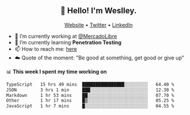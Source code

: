 <h2 align="center">👋 Hello! I'm Weslley.</h2>
<p align="center">
  <a href="http://weslleyneri.com.br">Website</a> •
  <a href="https://twitter.com/Weslley_Neri">Twitter</a> •
  <a href="https://www.linkedin.com/in/weslley-neri-3658908b">LinkedIn</a>
</p>


- 🔭 I’m currently working at [@MercadoLibre](https://github.com/mercadolibre)
- 🌱 I’m currently learning **Penetration Testing**
- 📫 How to reach me: [here](mailto:weslley39@gmail.com)
- ☁️ Quote of the moment: "Be good at something, get good or give up"

📊 **This week I spent my time working on**
<!--START_SECTION:waka-->

```txt
TypeScript   15 hrs 49 mins  ████████████████░░░░░░░░░   64.40 %
JSON         3 hrs 1 min     ███░░░░░░░░░░░░░░░░░░░░░░   12.30 %
Markdown     1 hr 53 mins    ██░░░░░░░░░░░░░░░░░░░░░░░   07.70 %
Other        1 hr 17 mins    █▒░░░░░░░░░░░░░░░░░░░░░░░   05.25 %
JavaScript   1 hr 7 mins     █░░░░░░░░░░░░░░░░░░░░░░░░   04.55 %
```

<!--END_SECTION:waka-->

<!-- Inspired by https://github.com/gruselhaus/gruselhaus -->